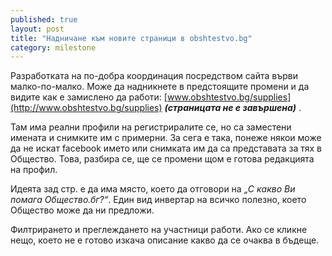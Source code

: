 ```yaml
---
published: true
layout: post
title: "Надничане към новите страници в obshtestvo.bg"
category: milestone
---
```


Разработката на по-добра координация посредством сайта върви малко-по-малко.
Може да надникнете в предстоящите промени и да видите как е замислено
да работи: [www.obshtestvo.bg/supplies](http://www.obshtestvo.bg/supplies) ***(страницата не е завършена)*** .

Там има реални профили на регистриралите се, но са заместени имената
и снимките им с примерни. За сега е така, понеже някои може да не искат
facebook името или снимката им да са представата за тях в Общество. Това, разбира се,
ще се промени щом е готова редакцията на профил.

Идеята зад стр. е да има място, което да отговори на *„С какво Ви помага Общество.бг?“*.
Един вид инвертар на всичко полезно, което Общество може да ни предложи.

Филтрирането и преглеждането на участници работи. Ако се кликне нещо,
което не е готово изкача описание какво да се очаква в бъдеще.